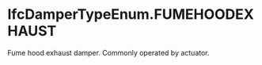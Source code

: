IfcDamperTypeEnum.FUMEHOODEXHAUST
=================================
Fume hood exhaust damper. Commonly operated by actuator.


